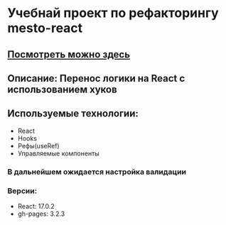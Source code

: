 # Учебнай проект по рефакторингу mesto-react
## [Посмотреть можно здесь](https://trufan0ff.github.io/mesto-react/)

## Описание: Перенос логики на React с использованием хуков

## Используемые технологии:
* React
* Hooks
* Рефы(useRef)
* Управляемые компоненты

### В дальнейшем ожидается настройка валидации

### Версии:
* React: 17.0.2
* gh-pages: 3.2.3
